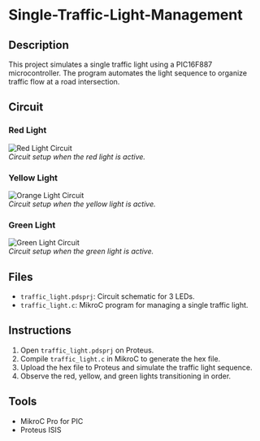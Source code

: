 # Single-Traffic-Light-Management

## Description
This project simulates a single traffic light using a PIC16F887 microcontroller. The program automates the light sequence to organize traffic flow at a road intersection.

## Circuit
### Red Light
![Red Light Circuit](red.png)  
*Circuit setup when the red light is active.*

### Yellow Light
![Orange Light Circuit](orange.png)  
*Circuit setup when the yellow light is active.*

### Green Light
![Green Light Circuit](green.png)  
*Circuit setup when the green light is active.*

## Files
- `traffic_light.pdsprj`: Circuit schematic for 3 LEDs.
- `traffic_light.c`: MikroC program for managing a single traffic light.

## Instructions
1. Open `traffic_light.pdsprj` on Proteus.
2. Compile `traffic_light.c` in MikroC to generate the hex file.
3. Upload the hex file to Proteus and simulate the traffic light sequence.
4. Observe the red, yellow, and green lights transitioning in order.

## Tools
- MikroC Pro for PIC
- Proteus ISIS
